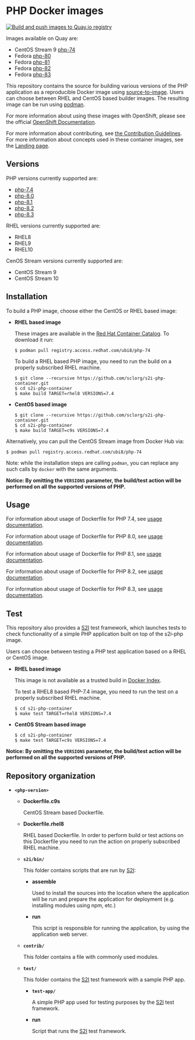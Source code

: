 PHP Docker images
=================

[![Build and push images to Quay.io registry](https://github.com/sclorg/s2i-php-container/actions/workflows/build-and-push.yml/badge.svg)](https://github.com/sclorg/s2i-php-container/actions/workflows/build-and-push.yml)

Images available on Quay are:
* CentOS Stream 9 [php-74](https://quay.io/repository/sclorg/php-74-c9s)
* Fedora [php-80](https://quay.io/repository/fedora/php-80)
* Fedora [php-81](https://quay.io/repository/fedora/php-81)
* Fedora [php-82](https://quay.io/repository/fedora/php-82)
* Fedora [php-83](https://quay.io/repository/fedora/php-83)

This repository contains the source for building various versions of
the PHP application as a reproducible Docker image using
[source-to-image](https://github.com/openshift/source-to-image).
Users can choose between RHEL and CentOS based builder images.
The resulting image can be run using [podman](https://github.com/containers/libpod).

For more information about using these images with OpenShift, please see the
official [OpenShift Documentation](https://docs.okd.io/latest/using_images/s2i_images/php.html).

For more information about contributing, see
[the Contribution Guidelines](https://github.com/sclorg/welcome/blob/master/contribution.md).
For more information about concepts used in these container images, see the
[Landing page](https://github.com/sclorg/welcome).


Versions
--------
PHP versions currently supported are:
* [php-7.4](7.4)
* [php-8.0](8.0)
* [php-8.1](8.1)
* [php-8.2](8.2)
* [php-8.3](8.3)

RHEL versions currently supported are:
* RHEL8
* RHEL9
* RHEL10

CenOS Stream versions currently supported are:
* CentOS Stream 9
* CentOS Stream 10

Installation
------------
To build a PHP image, choose either the CentOS or RHEL based image:
*  **RHEL based image**

    These images are available in the [Red Hat Container Catalog](https://catalog.redhat.com/software/containers/ubi8/php-74/5f521244e05bbcd88f128b63).
    To download it run:

    ```
    $ podman pull registry.access.redhat.com/ubi8/php-74
    ```

    To build a RHEL based PHP image, you need to run the build on a properly
    subscribed RHEL machine.

    ```
    $ git clone --recursive https://github.com/sclorg/s2i-php-container.git
    $ cd s2i-php-container
    $ make build TARGET=rhel8 VERSIONS=7.4
    ```

*  **CentOS based image**
    ```
    $ git clone --recursive https://github.com/sclorg/s2i-php-container.git
    $ cd s2i-php-container
    $ make build TARGET=c9s VERSIONS=7.4
    ```

Alternatively, you can pull the CentOS Stream image from Docker Hub via:

    $ podman pull registry.access.redhat.com/ubi8/php-74

Note: while the installation steps are calling `podman`, you can replace any such calls by `docker` with the same arguments.

**Notice: By omitting the `VERSIONS` parameter, the build/test action will be performed
on all the supported versions of PHP.**


Usage
-----

For information about usage of Dockerfile for PHP 7.4,
see [usage documentation](7.4/README.md).

For information about usage of Dockerfile for PHP 8.0,
see [usage documentation](8.0/README.md).

For information about usage of Dockerfile for PHP 8.1,
see [usage documentation](8.1/README.md).

For information about usage of Dockerfile for PHP 8.2,
see [usage documentation](8.2/README.md).

For information about usage of Dockerfile for PHP 8.3,
see [usage documentation](8.3/README.md).

Test
----
This repository also provides a [S2I](https://github.com/openshift/source-to-image) test framework,
which launches tests to check functionality of a simple PHP application built on top of the s2i-php image.

Users can choose between testing a PHP test application based on a RHEL or CentOS image.

*  **RHEL based image**

    This image is not available as a trusted build in [Docker Index](https://index.docker.io).

    To test a RHEL8 based PHP-7.4 image, you need to run the test on a properly
    subscribed RHEL machine.

    ```
    $ cd s2i-php-container
    $ make test TARGET=rhel8 VERSIONS=7.4
    ```

*  **CentOS Stream based image**

    ```
    $ cd s2i-php-container
    $ make test TARGET=c9s VERSIONS=7.4
    ```

**Notice: By omitting the `VERSIONS` parameter, the build/test action will be performed
on all the supported versions of PHP.**


Repository organization
-----------------------
* **`<php-version>`**

    * **Dockerfile.c9s**

        CentOS Stream based Dockerfile.

    * **Dockerfile.rhel8**

        RHEL based Dockerfile. In order to perform build or test actions on this
        Dockerfile you need to run the action on properly subscribed RHEL machine.

    * **`s2i/bin/`**

        This folder contains scripts that are run by [S2I](https://github.com/openshift/source-to-image):

        *   **assemble**

            Used to install the sources into the location where the application
            will be run and prepare the application for deployment (e.g. installing
            modules using npm, etc.)

        *   **run**

            This script is responsible for running the application, by using the
            application web server.

    * **`contrib/`**

        This folder contains a file with commonly used modules.

    * **`test/`**

        This folder contains the [S2I](https://github.com/openshift/source-to-image)
        test framework with a sample PHP app.

        * **`test-app/`**

            A simple PHP app used for testing purposes by the [S2I](https://github.com/openshift/source-to-image) test framework.

        * **run**

            Script that runs the [S2I](https://github.com/openshift/source-to-image) test framework.
